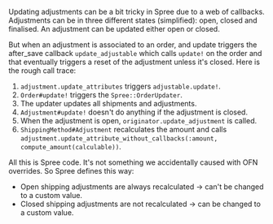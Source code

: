 Updating adjustments can be a bit tricky in Spree due to a web of callbacks. Adjustments can be in three different states (simplified): open, closed and finalised. An adjustment can be updated either open or closed.

But when an adjustment is associated to an order, and update triggers the after_save callback `update_adjustable` which calls `update!` on the order and that eventually triggers a reset of the adjustment unless it's closed. Here is the rough call trace:

1. `adjustment.update_attributes` triggers `adjustable.update!`.
2. `Order#update!` triggers the `Spree::OrderUpdater`.
3. The updater updates all shipments and adjustments.
4. `Adjustment#update!` doesn't do anything if the adjustment is closed.
5. When the adjustment is open, `originator.update_adjustment` is called.
6. `ShippingMethod#Adjustment` recalculates the amount and calls `adjustment.update_attribute_without_callbacks(:amount, compute_amount(calculable))`.

All this is Spree code. It's not something we accidentally caused with OFN overrides. So Spree defines this way:

- Open shipping adjustments are always recalculated -> can't be changed to a custom value.
- Closed shipping adjustments are not recalculated -> can be changed to a custom value.